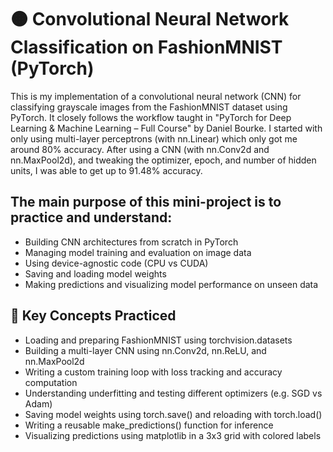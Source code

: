 # 🟠 Convolutional Neural Network Classification on FashionMNIST (PyTorch)
This is my implementation of a convolutional neural network (CNN) for classifying grayscale images from the FashionMNIST dataset using PyTorch. It closely follows the workflow taught in "PyTorch for Deep Learning & Machine Learning – Full Course" by Daniel Bourke. I started with only using multi-layer perceptrons (with nn.Linear) which only got me around 80% accuracy. After using a CNN (with nn.Conv2d and nn.MaxPool2d), and tweaking the optimizer, epoch, and number of hidden units, I was able to get up to 91.48% accuracy.

## The main purpose of this mini-project is to practice and understand:

- Building CNN architectures from scratch in PyTorch
- Managing model training and evaluation on image data
- Using device-agnostic code (CPU vs CUDA)
- Saving and loading model weights
- Making predictions and visualizing model performance on unseen data

## 🧠 Key Concepts Practiced

- Loading and preparing FashionMNIST using torchvision.datasets
- Building a multi-layer CNN using nn.Conv2d, nn.ReLU, and nn.MaxPool2d
- Writing a custom training loop with loss tracking and accuracy computation
- Understanding underfitting and testing different optimizers (e.g. SGD vs Adam)
- Saving model weights using torch.save() and reloading with torch.load()
- Writing a reusable make_predictions() function for inference
- Visualizing predictions using matplotlib in a 3x3 grid with colored labels

